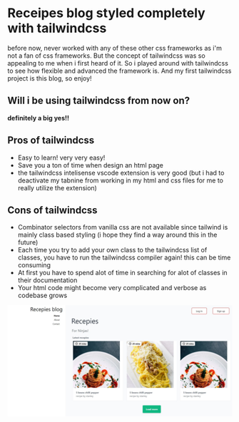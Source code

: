 # Receipes blog styled completely with tailwindcss
before now, never worked with any of these other css frameworks as i'm not a fan of css frameworks. But the concept of tailwindcss was so appealing to me when i first heard of it. So i played around with tailwindcss to see how flexible and advanced the framework is. And my first tailwindcss project is this blog, so enjoy!


## Will i be using tailwindcss from now on?
**definitely a big yes!!**


## Pros of tailwindcss
- Easy to learn! very very easy!
- Save you a ton of time when design an html page
- the tailwindcss intelisense vscode extension is very good (but i had to deactivate my tabnine from working in my html and css files for me to really utilize the extension)


## Cons of tailwindcss
- Combinator selectors from vanilla css are not available since tailwind is mainly class based styling (i hope they find a way around this in the future)
- Each time you try to add your own class to the tailwindcss list of classes, you have to run the tailwindcss compiler again! this can be time consuming
- At first you have to spend alot of time in searching for alot of classes in their documentation
- Your html code might become very complicated and verbose as codebase grows

![alt text](./images/home_page.JPG)